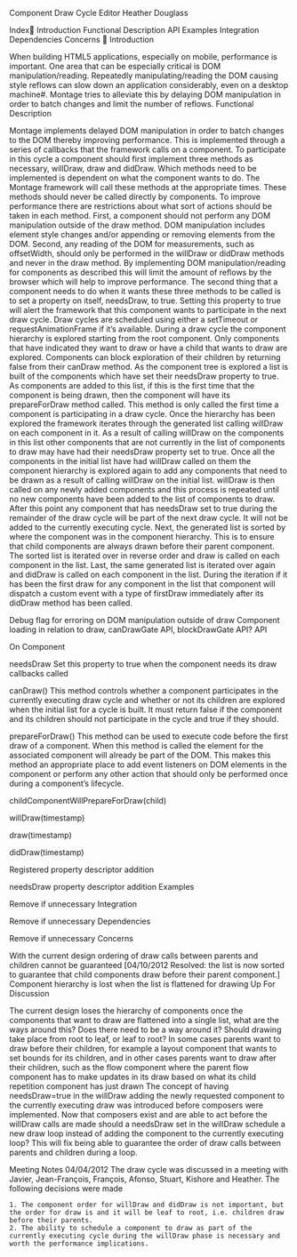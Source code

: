 
Component Draw Cycle	Editor Heather Douglass


Index
Introduction
Functional Description
API
Examples
Integration
Dependencies
Concerns

Introduction

When building HTML5 applications, especially on mobile, performance is important.  One area that can be especially critical is DOM manipulation/reading.  Repeatedly manipulating/reading the DOM causing style reflows can slow down an application considerably, even on a desktop machine#.  Montage tries to alleviate this by delaying DOM manipulation in order to batch changes and limit the number of reflows.
Functional Description

Montage implements delayed DOM manipulation in order to batch changes to the DOM thereby improving performance.  This is implemented through a series of callbacks that the framework calls on a component.  To participate in this cycle a component should first implement three methods as necessary, willDraw, draw and didDraw.  Which methods need to be implemented is dependent on what the component wants to do.  The Montage framework will call these methods at the appropriate times.  These methods should never be called directly by components.  To improve performance there are restrictions about what sort of actions should be taken in each method.  First, a component should not perform any DOM manipulation outside of the draw method.  DOM manipulation includes element style changes and/or appending or removing elements from the DOM.  Second, any reading of the DOM for measurements, such as offsetWidth, should only be performed in the willDraw or didDraw methods and never in the draw method.  By implementing DOM manipulation/reading for components as described this will limit the amount of reflows by the browser which will help to improve performance.
	The second thing that a component needs to do when it wants these three methods to be called is to set a property on itself, needsDraw, to true.  Setting this property to true will alert the framework that this component wants to participate in the next draw cycle.  Draw cycles are scheduled using either a setTimeout or requestAnimationFrame if it’s available.
	During a draw cycle the component hierarchy is explored starting from the root component.  Only components that have indicated they want to draw or have a child that wants to draw are explored.  Components can block exploration of their children by returning false from their canDraw method.   As the component tree is explored a list is built of the components which have set their needsDraw property to true.  As components are added to this list, if this is the first time that the component is being drawn, then the component will have its prepareForDraw method called.  This method is only called the first time a component is participating in a draw cycle.  Once the hierarchy has been explored the framework iterates through the generated list calling willDraw on each component in it.  As a result of calling willDraw on the components in this list other components that are not currently in the list of components to draw may have had their needsDraw property set to true.  Once all the components in the initial list have had willDraw called on them the component hierarchy is explored again to add any components that need to be drawn as a result of calling willDraw on the initial list.  willDraw is then called on any newly added components and this process is repeated until no new components have been added to the list of components to draw.  After this point any component that has needsDraw set to true during the remainder of the draw cycle will be part of the next draw cycle.  It will not be added to the currently executing cycle.  Next, the generated list is sorted by where the component was in the component hierarchy.  This is to ensure that child components are always drawn before their parent component.  The sorted list is iterated over in reverse order and draw is called on each component in the list.  Last, the same generated list is iterated over again and didDraw is called on each component in the list.  During the iteration if it has been the first draw for any component in the list that component will dispatch a custom event with a type of firstDraw immediately after its didDraw method has been called.

Debug flag for erroring on DOM manipulation outside of draw
Component loading in relation to draw, canDrawGate API, blockDrawGate API?
API

On Component

needsDraw
Set this property to true when the component needs its draw callbacks called

canDraw()
This method controls whether a component participates in the currently executing draw cycle and whether or not its children are explored when the initial list for a cycle is built.  It must return false if the component and its children should not participate in the cycle and true if they should.

prepareForDraw()
This method can be used to execute code before the first draw of a component.  When this method is called the element for the associated component will already be part of the DOM.  This makes this method an appropriate place to add event listeners on DOM elements in the component or perform any other action that should only be performed once during a component’s lifecycle.

childComponentWillPrepareForDraw(child)

willDraw(timestamp)

draw(timestamp)

didDraw(timestamp)

Registered property descriptor addition

needsDraw 
property descriptor addition
Examples

Remove if unnecessary
Integration

Remove if unnecessary
Dependencies

Remove if unnecessary
Concerns


With the current design ordering of draw calls between parents and children cannot be guaranteed [04/10/2012 Resolved: the list is now sorted to guarantee that child components draw before their parent component.]
Component hierarchy is lost when the list is flattened for drawing
Up For Discussion


The current design loses the hierarchy of components once the components that want to draw are flattened into a single list, what are the ways around this?  Does there need to be a way around it?
Should drawing take place from root to leaf, or leaf to root?  In some cases parents want to draw before their children, for example a layout component that wants to set bounds for its children, and in other cases parents want to draw after their children, such as the flow component where the parent flow component has to make updates in its draw based on what its child repetition component has just drawn
The concept of having needsDraw=true in the willDraw adding the newly requested component to the currently executing draw was introduced before composers were implemented.  Now that composers exist and are able to act before the willDraw calls are made should a needsDraw set in the willDraw schedule a new draw loop instead of adding the component to the currently executing loop?  This will fix being able to guarantee the order of draw calls between parents and children during a loop.

Meeting Notes 04/04/2012
	The draw cycle was discussed in a meeting with Javier, Jean-François, François, Afonso, Stuart, Kishore and Heather.  The following decisions were made

	1. The component order for willDraw and didDraw is not important, but the order for draw is and it will be leaf to root, i.e. children draw before their parents.
	2. The ability to schedule a component to draw as part of the currently executing cycle during the willDraw phase is necessary and worth the performance implications.